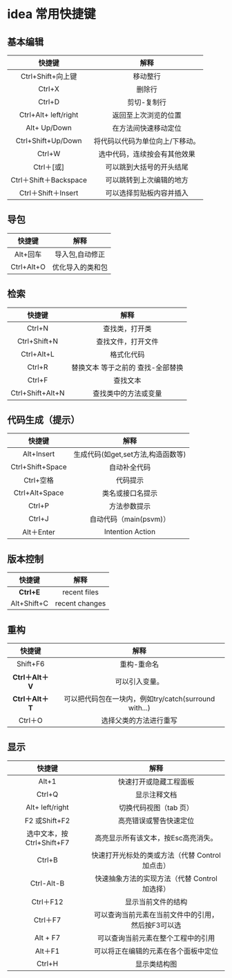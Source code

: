 # idea 常用快捷键

## 基本编辑

|         快捷键         |              解释               |
| :--------------------: | :-----------------------------: |
|   Ctrl+Shift+向上键    |            移动整行             |
|         Ctrl+X         |             删除行              |
|         Ctrl+D         |           剪切-复制行           |
|  Ctrl+Alt+ left/right  |      返回至上次浏览的位置       |
|      Alt+ Up/Down      |      在方法间快速移动定位       |
|   Ctrl+Shift+Up/Down   | 将代码以代码为单位向上/下移动。 |
|         Ctrl+W         |  选中代码，连续按会有其他效果   |
|       Ctrl＋[或]       |    可以跳到大括号的开头结尾     |
| Ctrl＋Shift＋Backspace |    可以跳转到上次编辑的地方     |
|  Ctrl＋Shift＋Insert   |    可以选择剪贴板内容并插入     |

## 导包

|   快捷键   |       解释       |
| :--------: | :--------------: |
|  Alt+回车  | 导入包,自动修正  |
| Ctrl+Alt+O | 优化导入的类和包 |

## 检索

|      快捷键      |                解释                |
| :--------------: | :--------------------------------: |
|      Ctrl+N      |           查找类，打开类           |
|   Ctrl+Shift+N   |         查找文件，打开文件         |
|    Ctrl+Alt+L    |             格式化代码             |
|      Ctrl+R      | 替换文本  等于之前的 查找-全部替换 |
|      Ctrl+F      |              查找文本              |
| Ctrl+Shift+Alt+N |        查找类中的方法或变量        |

## 代码生成（提示）

|      快捷键      |                解释                |
| :--------------: | :--------------------------------: |
|    Alt+Insert    | 生成代码(如get,set方法,构造函数等) |
| Ctrl+Shift+Space |            自动补全代码            |
|    Ctrl+空格     |              代码提示              |
|  Ctrl+Alt+Space  |          类名或接口名提示          |
|      Ctrl+P      |            方法参数提示            |
|      Ctrl+J      |       自动代码（main(psvm)）       |
|    Alt＋Enter    |          Intention Action          |

## 版本控制

|   快捷键    |      解释      |
| :---------: | :------------: |
| **Ctrl+E**  |  recent files  |
| Alt+Shift+C | recent changes |

## 重构

|      快捷键      |                         解释                          |
| :--------------: | :---------------------------------------------------: |
|     Shift+F6     |                      重构-重命名                      |
| **Ctrl＋Alt＋V** |                    可以引入变量。                     |
| **Ctrl＋Alt＋T** | 可以把代码包在一块内，例如try/catch(surround with...) |
|     Ctrl＋O      |                选择父类的方法进行重写                 |

## 显示

|          快捷键           |                        解释                        |
| :-----------------------: | :------------------------------------------------: |
|           Alt+1           |               快速打开或隐藏工程面板               |
|          Ctrl+Q           |                    显示注释文档                    |
|      Alt+ left/right      |               切换代码视图（tab 页）               |
|       F2 或Shift+F2       |               高亮错误或警告快速定位               |
| 选中文本，按Ctrl+Shift+F7 |        高亮显示所有该文本，按Esc高亮消失。         |
|          Ctrl+B           |  快速打开光标处的类或方法（代替 Control 加点击）   |
|        Ctrl-Alt-B         |   快速抽象方法的实现方法（代替 Control 加选择）    |
|         Ctrl＋F12         |                 显示当前文件的结构                 |
|         Ctrl＋F7          | 可以查询当前元素在当前文件中的引用，然后按F3可以选 |
|         Alt + F7          |         可以查询当前元素在整个工程中的引用         |
|          Alt＋F1          |        可以将正在编辑的元素在各个面板中定位        |
|          Ctrl+H           |                    显示类结构图                    |

